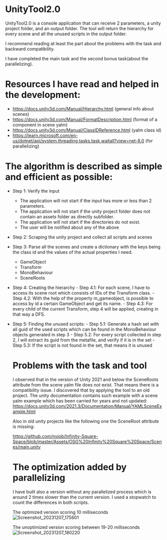 # UnityTool2.0
UnityTool2.0 is a console application that can receive 2 parameters, a unity project folder, and an output folder. The tool will return the hierarchy for every scene and all the unused scripts in the output folder.

I recommend reading at least the part about the problems with the task and backward compatibility.

I have completed the main task and the second bonus task(about the parallelizing).

# Resources I have read and helped in the development:
- https://docs.unity3d.com/Manual/Hierarchy.html (general info about scenes)
- https://docs.unity3d.com/Manual/FormatDescription.html (format of a component in scene yalm)
- https://docs.unity3d.com/Manual/ClassIDReference.html (yalm class id)
- https://learn.microsoft.com/en-us/dotnet/api/system.threading.tasks.task.waitall?view=net-8.0 (for parallelizing)

# The algorithm is described as simple and efficient as possible:
- Step 1: Verify the input
    - The application will not start if the input has more or less than 2 parameters.
    - The application will not start if the unity project folder does not contain an assets folder as directly subfolder.
    - The application will not start if the directories do not exist.
    - The user will be notified about any of the above
- Step 2: Scraping the unity project and collect all scripts and scenes
- Step 3: Parse all the scenes and create a dictionary with the keys being the class id and the values of the actual properties I need.
    - GameObject
    - Transform
    - MonoBehaviour
    - SceneRoots
- Step 4: Creating the hierarchy
      - Step 4.1: For each scene, I have to access its scene root which consists of IDs of the Transform class.
      - Step 4.2: With the help of the property m_gameobject, is possible to access by id a certain GameObject and get its name.
      - Step 4.3: For every child of the current Transform, step 4 will be applied, creating in that way a DFS.
- Step 5: Finding the unused scripts:
      - Step 5.1: Generate a hash set with all guid of the used scripts which can be found in the MonoBehaviour objects generated in step 3
      - Step 5.2: For every  script collected in step 2, I will extract its guid from the metafile, and verify if it is in the set
      - Step 5.3: If the script is not found in the set, that means it is unused

  # Problems with the task and tool
  I observed that in the version of Unity 2021 and below the SceneRoots attribute from the scene yalm file does not exist. That means there is a compatibility issue.
  I discovered that by applying the tool to an old project.
  The unity documentation contains such example with a scene yalm example which has been carried for years and not updated:
  https://docs.unity3d.com/2021.3/Documentation/Manual/YAMLSceneExample.html
  
  Also in old unity projects like the following one the SceneRoot attribute is missing:
  
  https://github.com/nvjob/Infinity-Square-Space/blob/master/Assets/OSG%20Infinity%20Square%20Space/Scenes/main.unity

  # The optimization added by parallelizing

  I have built also a version without any parallelized process which is around 2 times slower than the current version.
  I used a stopwatch to count the differences in both scripts.

  The optimized version scoring 10 milliseconds
  ![Screenshot_20231207_175601](https://github.com/robertDinca2003/UnityTool2.0/assets/71851178/dc934fa5-4df0-4552-8149-f3cb64b4f210)

  The unoptimized version scoring between 19-20 milliseconds
  ![Screenshot_20231207_180220](https://github.com/robertDinca2003/UnityTool2.0/assets/71851178/6be585e9-27bf-4a6d-bcb8-78ba5b29af59)

  
  

